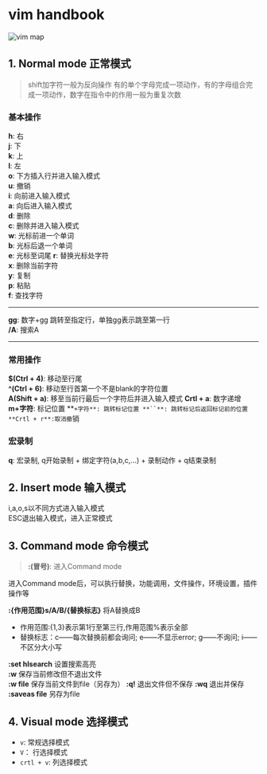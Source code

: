 # vim handbook

![vim map](vim.en.png)

## 1. Normal mode 正常模式

> shift加字符一般为反向操作
> 有的单个字母完成一项动作，有的字母组合完成一项动作，数字在指令中的作用一般为重复次数 

### 基本操作

**h**: 右  
**j**: 下  
**k**: 上  
**l**: 左  
**o**: 下方插入行并进入输入模式  
**u**: 撤销  
**i**: 向前进入输入模式  
**a**: 向后进入输入模式  
**d**: 删除  
**c**: 删除并进入输入模式  
**w**: 光标前进一个单词  
**b**: 光标后退一个单词  
**e**: 光标至词尾
**r**: 替换光标处字符  
**x**: 删除当前字符  
**y**: 复制  
**p**: 粘贴  
**f**: 查找字符  
***
**gg**: 数字+gg 跳转至指定行，单独gg表示跳至第一行  
**/A**: 搜索A

***

### 常用操作

**$(Ctrl + 4)**: 移动至行尾  
**^(Ctrl + 6)**: 移动至行首第一个不是blank的字符位置  
**A(Shift + a)**: 移至当前行最后一个字符后并进入输入模式
**Crtl + a**: 数字递增  
**m+字符**: 标记位置
**`+字符**: 跳转标记位置
**``**: 跳转标记后返回标记前的位置
**Crtl + r**:取消撤`销

### 宏录制

**q**: 宏录制, q开始录制 + 绑定字符(a,b,c,...) + 录制动作 + q结束录制

## 2. Insert mode 输入模式

i,a,o,s以不同方式进入输入模式  
ESC退出输入模式，进入正常模式

## 3. Command mode 命令模式

> **:(冒号)**:  进入Command mode  

进入Command mode后，可以执行替换，功能调用，文件操作，环境设置，插件操作等  

**:{作用范围}s/A/B/{替换标志}** 将A替换成B  

- 作用范围:{1,3}表示第1行至第三行,作用范围%表示全部
- 替换标志：c——每次替换前都会询问; e——不显示error; g——不询问; i——不区分大小写

**:set hlsearch** 设置搜索高亮  
**:w** 保存当前修改但不退出文件  
**:w file** 保存当前文件到file（另存为）
**:q!** 退出文件但不保存
**:wq** 退出并保存
**:saveas file** 另存为file

## 4. Visual mode 选择模式

- `v`: 常规选择模式
- `V`： 行选择模式 
- `crtl + v`: 列选择模式

